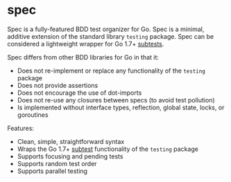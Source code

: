 # spec

Spec is a fully-featured BDD test organizer for Go. Spec is a minimal, additive
extension of the standard library `testing` package. Spec can be considered a
lightweight wrapper for Go 1.7+ [subtests](https://blog.golang.org/subtests).

Spec differs from other BDD libraries for Go in that it:
- Does not re-implement or replace any functionality of the `testing` package
- Does not provide assertions
- Does not encourage the use of dot-imports
- Does not re-use any closures between specs (to avoid test pollution)
- Is implemented without interface types, reflection, global state, locks, or goroutines

Features:
- Clean, simple, straightforward syntax
- Wraps the Go 1.7+ [subtest](https://blog.golang.org/subtests) functionality of the `testing` package
- Supports focusing and pending tests
- Supports random test order
- Supports parallel testing